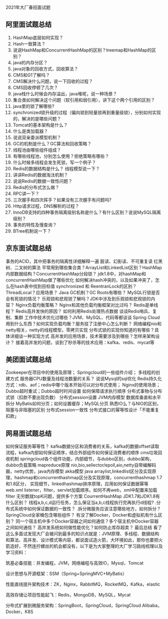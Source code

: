 2021年大厂春招面试题
## 阿里面试题总结
1. HashMap底层如何实现？
2. Hash一致算法？
3. 说说HashMap和ConcurrentHashMap的区别？treemap和HashMap的区别？
4. java的内存分区？
5. java对象的回收方式，回收算法？
6. CMS和G1了解吗？
7. CMS解决什么问题，说一下回收的过程？
8. CMS回收停顿了几次？
9. java栈什么时候会内存溢出，java堆呢，说一种场景？
10. 集合类如何解决这个问题（软引用和弱引用），讲下这个两个引用的区别？
11. java里的锁了解哪些?
12. synchronized锁升级的过程（偏向锁到轻量锁再到重量级锁），分别如何实现的，解决的是哪些问题？
13. Tomcat的基本架构是什么？
14. 什么是类加载器？
15. 说说双亲委派模型机制？
16. GC的机制是什么？GC算法和回收策略？
17. 线程池由哪些组件组成？
18. 有哪些线程池，分别怎么使用？拒绝策略有哪些？
19. 什么时候多线程会发生死锁，写一个例子？
20. Redis的数据结构是什么？ 线程模型说一下？
21. 讲讲Redis的数据淘汰机制？
22. 说说Redis的数据一致性问题？
23. Redis的分布式怎么做？
24. RPC讲一下？
25. 三次握手和四次挥手？如果没有三次握手有问题吗?
26. Http请求过程，DNS解析的过程？
27. InnoDB支持的四种事务隔离级别名称是什么？有什么区别？说说MySQL隔离级别？
28. 事务的特性及慢查询？
29. BTree机制说一下？
## 京东面试题总结
事务的ACID，其中把事务的隔离性详细解释一遍
脏读、幻影读、不可重复读
红黑树、二叉树的算法
平常用到哪些集合类？ArrayList和LinkedList区别？HashMap内部数据结构？ConcurrentHashMap分段锁？
jdk1.8中，对hashMap和concurrentHashMap做了哪些优化
如何解决hash冲突的，以及如果冲突了，怎么在hash表中找到目标值
synchronized 和 ReentranLock的区别？
ThreadLocal？应用场景？
Java GC机制？GC Roots有哪些？
MySQL行锁是否会有死锁的情况？
乐观锁和悲观锁了解吗？JDK中涉及到乐观锁和悲观锁的内容？
Nginx负载均衡策略？
Nginx和其他负载均衡框架对比过吗？
Redis是单线程？
Redis高并发快的原因？
如何利用Redis处理热点数据
谈谈Redis哨兵、复制、集群
工作中技术优化过哪些？JVM、MySQL、代码等都谈谈
Spring Cloud用到什么东西？如何实现负载均衡？服务挂了注册中心怎么判断？
网络编程nio和netty相关，netty的线程模型，零拷贝实现
分布式锁的实现你知道的有哪些？具体详细谈一种实现方式
高并发的应用场景，技术需要涉及到哪些？怎样来架构设计？
接着高并发的问题，谈到了秒杀等的技术应用：kafka、redis、mycat等
## 美团面试题总结
Zookeeper在项目中的使用及原理；
Springcloud的一些组件介绍；
多线程的创建方式
服务器CPU数量及线程池数量的关系？
说说Mysql的sql优化
Redis持久化方式：rdb、aof；redis中哪个版本开始可以对分布式使用；
Nginx的使用场景；
Dubbo超时重试；Dubbo超时时间设置
如何保障请求执行顺序
分布式事物与分布式锁（扣款不要出现负数）
分布式session设置
JVM内存模型
数据库垂直和水平拆分
MyBatis如何分页；如何设置缓存；MySQL分页
熟悉IO么？与NIO的区别，阻塞与非阻塞的区别
分布式session一致性
分布式接口的幂等性设计「不能重复扣款」
## 网易面试题总结
如何保证服务幂等性？
kafka数据分区和消费者的关系，kafka的数据offset读取流程，kafka内部如何保证顺序，结合外部组件如何保证消费者的顺序
cms垃圾回收机制
springcloud各个组件功能，内部细节，与dubbo区别，dubbo架构，dubbo负载策略
mapreduce原理
nio,bio,sellector/epoll,aio,netty⾃带编解码器，netty优势，java内存模型
akka模型
java arraylist,linkedlist区分及实现原理，hashmap和concurrenthashmap区分及实现原理，concurrenthashmap 1.7和1.8区分， 实现细节，linkedhashmap排序原理，应⽤如何保证数据幂等
web.xml listener，filter，servlet加载顺序。如何不再web，xml中配置来加载filter
⽆穷数就topK问题，提供多个⽅案
CourrentHashMap JDK1.7和JDK1.8有什么区别？
线程a,b,c,d运⾏任务，怎么保证当a,b,c线程执⾏完再执⾏d线程?
.分布式系统中如何保证数据的⼀致性？
.拆分微服务应该注意哪些地⽅，如何拆分？
SpringCloud全家桶包含哪些组件？
有没了解Docker，Docker和虚拟机有什么区别？
同⼀个宿主机中多个Docker容器之间如何通信？多个宿主机中Docker容器之间如何通信？
⾼并发系统如何做性能优化？如何防⽌库存超卖？
最后总结
看了这么多面试发现大厂会被问到最多的知识点就是：JVM原理、多线程、数据结构和算法、高并发、设计模式等内容，都说面试造火箭，大环境如此，那你也要把火箭造好，不然连拧螺丝的机会都没有，以下是为大家整理的大厂学习路线梳理以及学习资料：

筑基必备技能：并发编程，JVM，网络编程与高效IO，Mysql，Tomcat
 
设计思想与开源框架：SSM（Spring+SpringMVC+MyBatis）
 
性能直线提升架构技术：ZK，Nginx，RabbitMQ，RocketMQ，Kafka，elastic
 
高效存储让项目性能起飞：Redis，MongoDB，MySQL，Mycat
 
分布式扩展到微服务架构：SpringBoot，SpringCloud，SpringCloud Alibaba，Docker，K8S